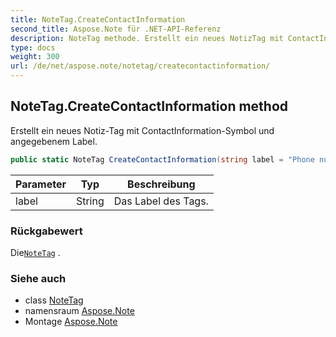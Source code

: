 ```yaml
---
title: NoteTag.CreateContactInformation
second_title: Aspose.Note für .NET-API-Referenz
description: NoteTag methode. Erstellt ein neues NotizTag mit ContactInformationSymbol und angegebenem Label.
type: docs
weight: 300
url: /de/net/aspose.note/notetag/createcontactinformation/
---
```

## NoteTag.CreateContactInformation method

Erstellt ein neues Notiz-Tag mit ContactInformation-Symbol und angegebenem Label.

```csharp
public static NoteTag CreateContactInformation(string label = "Phone number")
```

| Parameter | Typ | Beschreibung |
| --- | --- | --- |
| label | String | Das Label des Tags. |

### Rückgabewert

Die[`NoteTag`](../) .

### Siehe auch

* class [NoteTag](../)
* namensraum [Aspose.Note](../../notetag/)
* Montage [Aspose.Note](../../../)



